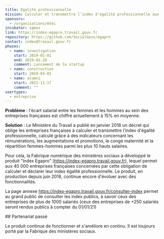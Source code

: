 ```yaml
---
title: Egalité professionnelle
mission: Calculer et transmettre l'index d'égalité professionnelle aux entreprises
sponsors:
  - /organisations/mtei
incubator: sgmas
link: https://index-egapro.travail.gouv.fr
repository: https://github.com/SocialGouv/egapro
contact: index@travail.gouv.fr
phases:
  - name: investigation
    start: 2019-01-01
    end: 2019-02-28
    comment: Lancement de la startup
  - name: construction
    start: 2019-03-01
  - name: alumni
    start: 2021-11-17
    comment: ""
usertypes:
  - entreprise
---
```

**Problème** : l'écart salarial entre les femmes et les hommes au sein des entreprises françaises est chiffré actuellement à 15% en moyenne.

**Solution** : Le Ministère du Travail a publié en janvier 2018 un décret qui oblige les entreprises françaises à calculer et transmettre l'index d'égalité professionnelle, calculé grâce à des indicateurs concernant les rémunérations, les augmentations et promotions, le congé maternité et la répartition femmes-hommes parmi les plus 10 hauts salaires.

Pour cela, la Fabrique numérique des ministères sociaux a développé le produit "Index Egapro" (https://index-egapro.travail.gouv.fr), lequel permet aux 40 000 entreprises françaises concernées par cette obligation de calculer et déclarer leur index égalité professionnelle. Le produit, en production depuis juin 2018, continue encore d'évoluer avec des fonctionnalités. 

La page annexe https://index-egapro.travail.gouv.fr/consulter-index permet au grand public de consulter les index publics, à savoir ceux des entreprises de plus de 1000 salariés (ceux des entreprises de +250 salariés seront rendus publics à compter du 01/01/21)

\## Partenariat passé

Le produit continue de fonctionner et s'améliore en continu. Il est toujours porté par la Fabrique des ministères sociaux.

